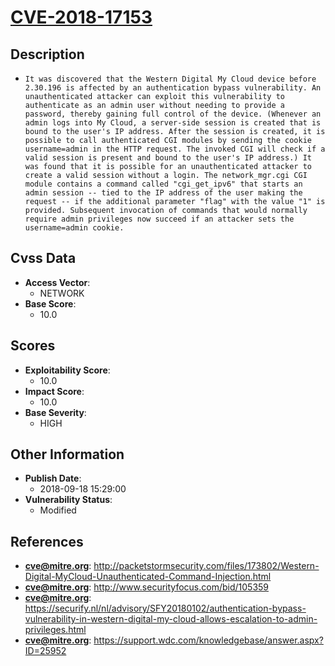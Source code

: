 
# [CVE-2018-17153](https://cve.mitre.org/cgi-bin/cvename.cgi?name=CVE-2018-17153)

## Description

- `It was discovered that the Western Digital My Cloud device before 2.30.196 is affected by an authentication bypass vulnerability. An unauthenticated attacker can exploit this vulnerability to authenticate as an admin user without needing to provide a password, thereby gaining full control of the device. (Whenever an admin logs into My Cloud, a server-side session is created that is bound to the user's IP address. After the session is created, it is possible to call authenticated CGI modules by sending the cookie username=admin in the HTTP request. The invoked CGI will check if a valid session is present and bound to the user's IP address.) It was found that it is possible for an unauthenticated attacker to create a valid session without a login. The network_mgr.cgi CGI module contains a command called "cgi_get_ipv6" that starts an admin session -- tied to the IP address of the user making the request -- if the additional parameter "flag" with the value "1" is provided. Subsequent invocation of commands that would normally require admin privileges now succeed if an attacker sets the username=admin cookie.`

## Cvss Data

- **Access Vector**:
  - NETWORK
- **Base Score**:
  - 10.0

## Scores

- **Exploitability Score**:
  - 10.0
- **Impact Score**:
  - 10.0
- **Base Severity**:
  - HIGH

## Other Information

- **Publish Date**:
  - 2018-09-18 15:29:00
- **Vulnerability Status**:
  - Modified

## References

- **cve@mitre.org**: http://packetstormsecurity.com/files/173802/Western-Digital-MyCloud-Unauthenticated-Command-Injection.html
- **cve@mitre.org**: http://www.securityfocus.com/bid/105359
- **cve@mitre.org**: https://securify.nl/nl/advisory/SFY20180102/authentication-bypass-vulnerability-in-western-digital-my-cloud-allows-escalation-to-admin-privileges.html
- **cve@mitre.org**: https://support.wdc.com/knowledgebase/answer.aspx?ID=25952
